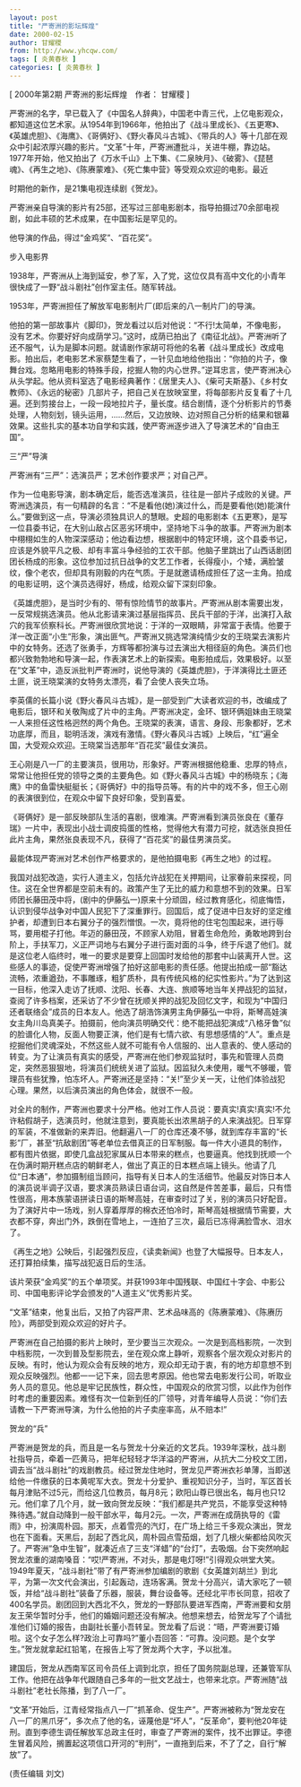 ```yaml
---
layout: post
title: "严寄洲的影坛辉煌"
date: 2000-02-15
author: 甘耀稷
from: http://www.yhcqw.com/
tags: [ 炎黄春秋 ]
categories: [ 炎黄春秋 ]
---
```



[ 2000年第2期 严寄洲的影坛辉煌　作者： 甘耀稷 ]


严寄洲的名字，早已载入了《中国名人辞典》，中国老中青三代，上亿电影观众，都知道这位艺术家。从1954年到1966年，他拍出了《战斗里成长》、《五更寒》、《英雄虎胆》、《海鹰》、《哥俩好》、《野火春风斗古城》、《带兵的人》等十几部在观众中引起浓厚兴趣的影片。“文革”十年，严寄洲遭批斗，关进牛棚，靠边站。1977年开始，他又拍出了《万水千山》上下集、《二泉映月》、《破雾》、《琵琶魂》、《再生之地》、《陈赓蒙难》、《死亡集中营》等受观众欢迎的电影。最近

时期他的新作，是21集电视连续剧《贺龙》。

严寄洲亲自导演的影片有25部，还写过三部电影剧本，指导拍摄过70余部电视剧，如此丰硕的艺术成果，在中国影坛是罕见的。

他导演的作品，得过“金鸡奖”、“百花奖”。

步入电影界

1938年，严寄洲从上海到延安，参了军，入了党，这位仅具有高中文化的小青年很快成了一野“战斗剧社”创作室主任。随军转战。

1953年，严寄洲担任了解放军电影制片厂(即后来的八一制片厂)的导演。


他拍的第一部故事片《脚印》，贺龙看过以后对他说：“不行!太简单，不像电影，没有艺术。你要好好向成荫学习。”这时，成荫已拍出了《南征北战》。严寄洲听了还不服气，认为是脚本问题。就请剧作家胡可将他的名著《战斗里成长》改成电影。拍出后，老电影艺术家蔡楚生看了，一针见血地给他指出：“你拍的片子，像舞台戏。忽略用电影的特殊手段，挖掘人物的内心世界。”逆耳忠言，使严寄洲决心从头学起。他从资料室选了电影经典著作：《居里夫人》、《柴可夫斯基》、《乡村女教师》、《永远的秘密》几部片子，把自己关在放映室里，将每部影片反复看了十几遍。还到剪接台上，一段一段地拉片子，量长度。结合剧情，逐个分析影片的节奏处理，人物刻划，镜头运用，……然后，又边放映、边对照自己分析的结果和银幕效果。这些扎实的基本功自学和实践，使严寄洲逐步进入了导演艺术的“自由王国”。

三“严”导演

严寄洲有“三严”：选演员严；艺术创作要求严；对自己严。


作为一位电影导演，剧本确定后，能否选准演员，往往是一部片子成败的关键。严寄洲选演员，有一句精辟的名言：“不是看他(她)演过什么，而是要看他(她)能演什么。”要做到这一点，导演必须独具识人的慧眼。史超的电影剧本《五更寒》，是写一位县委书记，在大别山敌占区恶劣环境中，坚持地下斗争的故事。严寄洲为剧本中栩栩如生的人物深深感动；他边看边想，根据剧中的特定环境，这个县委书记，应该是外貌平凡之极、却有丰富斗争经验的工农干部。他脑子里跳出了山西话剧团团长杨成的形象。这位参加过抗日战争的文艺工作者，长得瘦小，个矮，满脸皱纹，像个老农，但却具有刚毅的内在气质。于是就邀请杨成担任了这一主角。拍成的电影证明，这个演员选得好，杨成，给观众留下深刻印象。


《英雄虎胆》，是当时少有的、带有惊险情节的故事片。严寄洲从剧本需要出发，一反常规挑选演员。他从北影请来演过基层指挥员、民兵干部的于洋，出演打入敌穴的我军侦察科长。严寄洲很欣赏地说：于洋的一双眼睛，非常富于表情。他要于洋一改正面“小生”形象，演出匪气。严寄洲又挑选常演纯情少女的王晓棠去演影片中的女特务。还选了张勇手，方辉等都扮演与过去演出大相径庭的角色。演员们也都兴致勃勃地和导演一起，作表演艺术上的新探索。电影拍成后，效果极好。以至在“文革”中，造反派批判严寄洲时，说他导演的《英雄虎胆》，于洋演得比土匪还土匪，说王晓棠演的女特务太漂亮，看了会使人丧失立场。


李英儒的长篇小说《野火春风斗古城》，是一部受到广大读者欢迎的书，改编成了电影后，银环和关敬陶成了片中的主角。严寄洲决定，金环、银环俩姐妹由王晓棠一人来担任这性格迥然的两个角色。王晓棠的表演，语言、身段、形象都好，艺术功底厚，而且，聪明活泼，演戏有激情。《野火春风斗古城》上映后，“红”遍全国，大受观众欢迎。王晓棠当选那年“百花奖”最佳女演员。


王心刚是八一厂的主要演员，很用功，形象好。严寄洲根据他稳重、忠厚的特点，常常让他担任党的领导之类的主要角色。如《野火春风斗古城》中的杨晓东；《海鹰》中的鱼雷快艇艇长；《哥俩好》中的指导员等。有的片中的戏不多，但王心刚的表演很到位，在观众中留下良好印象，受到喜爱。


《哥俩好》是一部反映部队生活的喜剧，很难演。严寄洲看到演员张良在《董存瑞》一片中，表现出小战士调皮捣蛋的性格，觉得他大有潜力可挖，就选张良担任此片主角，果然张良表现不凡，获得了“百花奖”的最佳男演员奖。

最能体现严寄洲对艺术创作严格要求的，是他拍摄电影《再生之地》的过程。


我国对战犯改造，实行人道主义，包括允许战犯在关押期间，让家眷前来探视，同住。这在全世界都是空前未有的。政策产生了无比的威力和意想不到的效果。日军师团长藤田茂中将，(剧中的伊藤弘一)原来十分顽固，经过教育感化，彻底悔悟，认识到侵华战争对中国人民犯下了深重罪行。回国后，成了促进中日友好的坚定维护者，却遭到日本右翼分子的强烈憎恨。一次，竟将他的住宅包围起来，进行辱骂，要用棍子打他。年迈的藤田茂，不顾家人劝阻，冒着生命危险，勇敢地跨到台阶上，手扶军刀，义正严词地与右翼分子进行面对面的斗争，终于斥退了他们。就是这位老人临终时，唯一的要求是要穿上回国时发给他的那套中山装离开人世。这些感人的事迹，促使严寄洲增强了拍好这部电影的责任感。他提出拍成一部“豁达流畅，浓重遒劲，不事雕琢，粗犷质朴，具有传统风格的纪实性影片。”为了达到这一目标，他深入走访了抚顺、沈阳、长春、大连、旅顺等地当年关押战犯的监狱，查阅了许多档案，还采访了不少曾在抚顺关押的战犯及回忆文字，和现为“中国归还者联络会”成员的日本友人。他选了胡浩饰演男主角伊藤弘一中将，斯琴高娃演女主角川岛真美子。拍摄前，他向演员明确交代：绝不能把战犯演成“八格牙鲁”似的脸谱化人物，反面人物要正演，他们是有七情六欲、有思想感情的“人”。重点是挖掘他们灵魂深处，不然这些人就不可能有令人信服的、出人意表的、使人感动的转变。为了让演员有真实的感受，严寄洲在他们参观监狱时，事先和管理人员商定，突然恶狠狠地，将演员们统统关进了监狱。因监狱久未使用，暖气不够暖，管理员有些犹豫，怕冻坏人。严寄洲还是坚持：“关!”至少关一天，让他们体验战犯心理。果然，以后演员演出的角色体会，就很不一般。


对全片的制作，严寄洲也要求十分严格。他对工作人员说：要真实!真实!真实!不允许粘假胡子，选演员时，他就注意到，要真能长出浓黑胡子的人来演战犯。日军穿的军装，不准做新的来弄旧。他翻遍八一厂的仓库还凑不够，就到库存丰富的“长影”厂，甚至“抗敌剧团”等老单位去借真正的日军制服。每一件大小道具的制作，都有图片依据，即使几盒战犯家属从日本带来的糕点，也要逼真。他找到抚顺一个在伪满时期开糕点店的朝鲜老人，做出了真正的日本糕点端上镜头。他请了几位“日本通”，参加摄制组当顾问，指导有关日本人的生活细节。他最反对饰日本人的演员说半调子汉语，要求演员熟读日语台词，这自然是件苦差事，最后，只有悟性很高，用本族蒙语拼读日语的斯琴高娃，在审查时过了关，别的演员只好配音。为了演好片中一场戏，别人穿着厚厚的棉衣还怕冷时，斯琴高娃根据情节需要，大衣都不穿，奔出门外，跌倒在雪地上，一连拍了三次，最后已冻得满脸雪水、泪水了。

《再生之地》公映后，引起强烈反应，《读卖新闻》也登了大幅报导。日本友人，还打算拍续集，描写战犯返日后的生活。

该片荣获“金鸡奖”的五个单项奖。并获1993年中国残联、中国红十字会、中影公司、中国电影评论学会颁发的“人道主义”优秀影片奖。

“文革”结束，他复出后，又拍了内容严肃、艺术品味高的《陈赓蒙难》、《陈赓历险》，两部受到观众欢迎的好片子。


严寄洲在自己拍摄的影片上映时，至少要当三次观众。一次是到高档影院，一次到中档影院，一次到普及型影院去，坐在观众席上静听，观察各个层次观众对影片的反映。有时，他认为观众会有反映的地方，观众却无动于衷，有的地方却意想不到观众反映强烈。他都一一记下来，回去思考原因。他也常去电影发行公司，听取业务人员的意见。他总是牢记民族性，群众性，中国观众的欣赏习惯，以此作为创作时考虑的重要因素。难怪有次一位新到任的厂领导，对青年编导人员说：“你们去请教一下严寄洲导演，为什么他拍的片子卖座率高，从不赔本!”

贺龙的“兵”


严寄洲是贺龙的兵，而且是一名与贺龙十分亲近的文艺兵。1939年深秋，战斗剧社指导员，牵着一匹黄马，把年纪轻轻才华洋溢的严寄洲，从抗大二分校文工团，调去当“战斗剧社”的戏剧教员。经过贺龙住地时，贺龙见严寄洲衣衫单薄，当即送给他一件缴获的日本黄呢军大衣。贺龙十分爱护、重视知识分子，当时，军区首长每月津贴不过5元，而给这几位教员，每月8元；欧阳山尊已很出名，每月也只12元。他们拿了几个月，就一致向贺龙反映：“我们都是共产党员，不能享受这种特殊待遇。”就自动降到一般干部水平，每月2元。一次，严寄洲在成荫执导的《雷雨》中，扮演周朴园。那天，点着雪亮的汽灯，在广场上给三千多观众演出，贺龙也在下面看。天黑后，刮起了西北风，周朴园点雪茄烟，划了几根火柴都给风吹灭了。严寄洲“急中生智”，就凑近点了三支“洋蜡”的“台灯”，去吸烟。台下突然响起贺龙浓重的湖南嗓音：“哎!严寄洲，不对头，那是电灯呀!”引得观众哄堂大笑。1949年夏天，“战斗剧社”带了有严寄洲参加编剧的歌剧《女英雄刘胡兰》到北平，为第一次文代会演出，引起轰动，连场客满。贺龙十分高兴，请大家吃了一顿饭，并给“战斗剧社”装备了乐器，服装，舞台设备等。还经北平市长同意，招收了400名学员。剧团回到大西北不久，贺龙的一野部队要进军西南，严寄洲要和女朋友王荣华暂时分手，他们的婚姻问题还没有解决。他想来想去，给贺龙写了个请批准他们订婚的报告，由副社长董小吾转呈。贺龙看了后说：“晤，严寄洲要订婚啦。这个女子怎么样?政治上可靠吗?”董小吾回答：“可靠。没问题。是个女学生。”贺龙就拿起红铅笔，在报告上写了贺龙两个大字，予以批准。


建国后，贺龙从西南军区司令员任上调到北京，担任了国务院副总理，还兼管军队工作。他把在战争年代跟随自己多年的一批文艺战士，也带来北京。严寄洲随“战斗剧社”老社长陈播，到了八一厂。


“文革”开始后，江青经常指点八一厂“抓革命、促生产”。严寄洲被称为“贺龙安在八一厂的黑爪牙”，多次点了他的名，诬蔑他是“坏人”，“反革命”，要判他20年徒刑。直到李德生调任解放军总政主任时，审查了严寄洲的案件，找不出罪证。李德生冒着风险，搁置起这项信口开河的“判刑”，一直拖到后来，不了了之，自行“解放”了。

(责任编辑 刘文)


